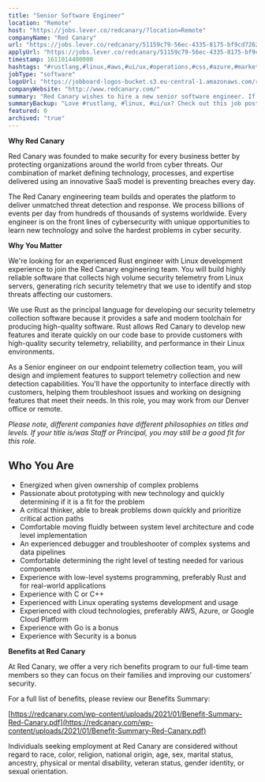 ```yaml
---
title: "Senior Software Engineer"
location: "Remote"
host: "https://jobs.lever.co/redcanary/?location=Remote"
companyName: "Red Canary"
url: "https://jobs.lever.co/redcanary/51159c79-56ec-4335-8175-bf9cd72621a6"
applyUrl: "https://jobs.lever.co/redcanary/51159c79-56ec-4335-8175-bf9cd72621a6/apply"
timestamp: 1611014400000
hashtags: "#rustlang,#linux,#aws,#ui/ux,#operations,#css,#azure,#marketing"
jobType: "software"
logoUrl: "https://jobboard-logos-bucket.s3.eu-central-1.amazonaws.com/red-canary"
companyWebsite: "http://www.redcanary.com/"
summary: "Red Canary wishes to hire a new senior software engineer. If you are experienced debugger and troubleshooter of complex systems and data pipelines, consider applying."
summaryBackup: "Love #rustlang, #linux, #ui/ux? Check out this job post!"
featured: 0
archived: "true"
---
```


**Why Red Canary**

Red Canary was founded to make security for every business better by protecting organizations around the world from cyber threats. Our combination of market defining technology, processes, and expertise delivered using an innovative SaaS model is preventing breaches every day.

The Red Canary engineering team builds and operates the platform to deliver unmatched threat detection and response. We process billions of events per day from hundreds of thousands of systems worldwide. Every engineer is on the front lines of cybersecurity with unique opportunities to learn new technology and solve the hardest problems in cyber security.

**Why You Matter**

We're looking for an experienced Rust engineer with Linux development experience to join the Red Canary engineering team. You will build highly reliable software that collects high volume security telemetry from Linux servers, generating rich security telemetry that we use to identify and stop threats affecting our customers.

We use Rust as the principal language for developing our security telemetry collection software because it provides a safe and modern toolchain for producing high-quality software. Rust allows Red Canary to develop new features and iterate quickly on our code base to provide customers with high-quality security telemetry, reliability, and performance in their Linux environments.

As a Senior engineer on our endpoint telemetry collection team, you will design and implement features to support telemetry collection and new detection capabilities. You'll have the opportunity to interface directly with customers, helping them troubleshoot issues and working on designing features that meet their needs. In this role, you may work from our Denver office or remote.

_Please note, different companies have different philosophies on titles and levels. If your title is/was Staff or Principal, you may still be a good fit for this role._

## Who You Are

*   Energized when given ownership of complex problems 
*   Passionate about prototyping with new technology and quickly determining if it is a fit for the problem
*   A critical thinker, able to break problems down quickly and prioritize critical action paths
*   Comfortable moving fluidly between system level architecture and code level implementation
*   An experienced debugger and troubleshooter of complex systems and data pipelines
*   Comfortable determining the right level of testing needed for various components
*   Experience with low-level systems programming, preferably Rust and for real-world applications
*   Experience with C or C++
*   Experienced with Linux operating systems development and usage
*   Experienced with cloud technologies, preferably AWS, Azure, or Google Cloud Platform
*   Experience with Go is a bonus
*   Experience with Security is a bonus

**Benefits at Red Canary**

At Red Canary, we offer a very rich benefits program to our full-time team members so they can focus on their families and improving our customers’ security. 

For a full list of benefits, please review our Benefits Summary:

[https://redcanary.com/wp-content/uploads/2021/01/Benefit-Summary-Red-Canary.pdf](https://redcanary.com/wp-content/uploads/2021/01/Benefit-Summary-Red-Canary.pdf)

Individuals seeking employment at Red Canary are considered without regard to race, color, religion, national origin, age, sex, marital status, ancestry, physical or mental disability, veteran status, gender identity, or sexual orientation.
